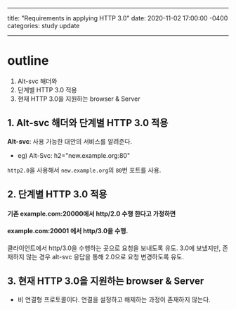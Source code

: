 ---
title: "Requirements in applying HTTP 3.0"
date: 2020-11-02 17:00:00 -0400
categories: study update
___


# outline
1. Alt-svc 해더와 
2. 단계별 HTTP 3.0 적용
3. 현재 HTTP 3.0을 지원하는 browser & Server

## 1. Alt-svc 해더와 단계별 HTTP 3.0 적용
**Alt-svc**: 사용 가능한 대안의 서비스를 알려준다.

* eg)  Alt-Svc: h2="new.example.org:80"

`http2.0`을 사용해서 `new.example.org`의 `80`번 포트를 사용.

## 2. 단계별 HTTP 3.0 적용

#### 기존 example.com:20000에서 http/2.0 수행 한다고 가정하면
#### example.com:20001 에서 http/3.0을 수행.
클라이언트에서 http/3.0을 수행하는 곳으로 요청을 보내도록 유도.
3.0에 보냈지만, 존재하지 않는 경우 alt-svc 응답을 통해 2.0으로 요청 변경하도록 유도.

## 3. 현재 HTTP 3.0을 지원하는 browser & Server
* 비 연결형 프로토콜이다. 연결을 설정하고 해제하는 과정이 존재하지 않는다.
